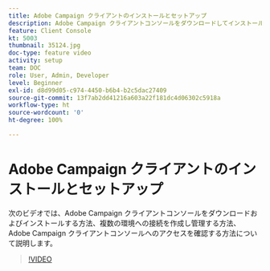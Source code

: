 ```yaml
---
title: Adobe Campaign クライアントのインストールとセットアップ
description: Adobe Campaign クライアントコンソールをダウンロードしてインストールする方法、複数の環境への接続を作成し管理する方法、Adobe Campaign クライアントコンソールへのアクセス権を確認する方法について説明します。
feature: Client Console
kt: 5003
thumbnail: 35124.jpg
doc-type: feature video
activity: setup
team: DOC
role: User, Admin, Developer
level: Beginner
exl-id: d8d99d05-c974-4450-b6b4-b2c5dac27409
source-git-commit: 13f7ab2dd41216a603a22f181dc4d06302c5918a
workflow-type: ht
source-wordcount: '0'
ht-degree: 100%

---
```


# Adobe Campaign クライアントのインストールとセットアップ

次のビデオでは、Adobe Campaign クライアントコンソールをダウンロードおよびインストールする方法、複数の環境への接続を作成し管理する方法、Adobe Campaign クライアントコンソールへのアクセスを確認する方法について説明します。

>[!VIDEO](https://video.tv.adobe.com/v/35124?quality=12&learn=on)
